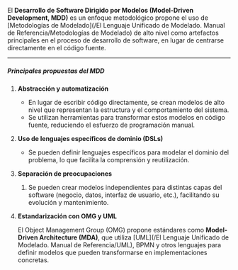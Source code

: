 El **Desarrollo de Software Dirigido por Modelos (Model-Driven Development, MDD)** es un enfoque metodológico propone el uso de [Metodologías de Modelado](/El Lenguaje Unificado de Modelado. Manual de Referencia/Metodologías de Modelado) de alto nivel como artefactos principales en el proceso de desarrollo de software, en lugar de centrarse directamente en el código fuente.
****
##### **Principales propuestas del MDD**
1. **Abstracción y automatización**
    
	- En lugar de escribir código directamente, se crean modelos de alto nivel que representan la estructura y el comportamiento del sistema.
    - Se utilizan herramientas para transformar estos modelos en código fuente, reduciendo el esfuerzo de programación manual.
2. **Uso de lenguajes específicos de dominio (DSLs)**
    
	- Se pueden definir lenguajes específicos para modelar el dominio del problema, lo que facilita la comprensión y reutilización.
3. **Separación de preocupaciones**

	1. Se pueden crear modelos independientes para distintas capas del software (negocio, datos, interfaz de usuario, etc.), facilitando su evolución y mantenimiento.
4. **Estandarización con OMG y UML**

	El Object Management Group (OMG) propone estándares como **Model-Driven Architecture (MDA)**, que utiliza [UML](/El Lenguaje Unificado de Modelado. Manual de Referencia/UML), BPMN y otros lenguajes para definir modelos que pueden transformarse en implementaciones concretas.

